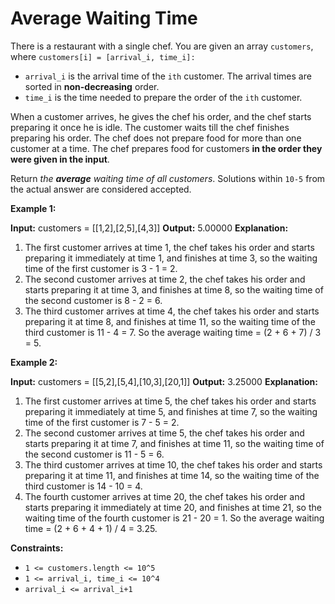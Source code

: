 # Average Waiting Time

There is a restaurant with a single chef. You are given an array `customers`, where `customers[i] = [arrival_i, time_i]:`

* `arrival_i` is the arrival time of the `ith` customer. The arrival times are sorted in **non-decreasing** order.
* `time_i` is the time needed to prepare the order of the `ith` customer.

When a customer arrives, he gives the chef his order, and the chef starts preparing it once he is idle. The customer waits till the chef finishes preparing his order. The chef does not prepare food for more than one customer at a time. The chef prepares food for customers **in the order they were given in the input**.

Return _the **average** waiting time of all customers_. Solutions within `10-5` from the actual answer are considered accepted.

**Example 1:**

**Input:** customers = \[\[1,2\],\[2,5\],\[4,3\]\]
**Output:** 5.00000
**Explanation:**

1) The first customer arrives at time 1, the chef takes his order and starts preparing it immediately at time 1, and finishes at time 3, so the waiting time of the first customer is 3 - 1 = 2.
2) The second customer arrives at time 2, the chef takes his order and starts preparing it at time 3, and finishes at time 8, so the waiting time of the second customer is 8 - 2 = 6.
3) The third customer arrives at time 4, the chef takes his order and starts preparing it at time 8, and finishes at time 11, so the waiting time of the third customer is 11 - 4 = 7.
So the average waiting time = (2 + 6 + 7) / 3 = 5.

**Example 2:**

**Input:** customers = \[\[5,2\],\[5,4\],\[10,3\],\[20,1\]\]
**Output:** 3.25000
**Explanation:**

1) The first customer arrives at time 5, the chef takes his order and starts preparing it immediately at time 5, and finishes at time 7, so the waiting time of the first customer is 7 - 5 = 2.
2) The second customer arrives at time 5, the chef takes his order and starts preparing it at time 7, and finishes at time 11, so the waiting time of the second customer is 11 - 5 = 6.
3) The third customer arrives at time 10, the chef takes his order and starts preparing it at time 11, and finishes at time 14, so the waiting time of the third customer is 14 - 10 = 4.
4) The fourth customer arrives at time 20, the chef takes his order and starts preparing it immediately at time 20, and finishes at time 21, so the waiting time of the fourth customer is 21 - 20 = 1.
So the average waiting time = (2 + 6 + 4 + 1) / 4 = 3.25.

**Constraints:**

* `1 <= customers.length <= 10^5`
* `1 <= arrival_i, time_i <= 10^4`
* `arrival_i <= arrival_i+1`
